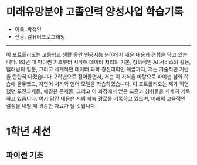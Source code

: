 # 미래유망분야 고졸인력 양성사업 학습기록

- 이름: 박정인
- 전공: 컴퓨터프로그래밍

---

이 포트폴리오는 고등학교 생활 동안 인공지능 분야에서 배운 내용과 경험을 담고 있습니다. 1학년 때 파이썬 기초부터 시작해 데이터 처리의 기본, 창의적인 AI 서비스의 활용, 딥러닝의 입문, 그리고 세계적인 데이터 과학 경진대회인 케글까지, 저는 기술적인 기반을 탄탄히 다졌습니다. 2학년으로 접어들면서, 저는 이 지식을 바탕으로 파이썬 심화 학습에 몰두했고, 자연어 처리와 언어 모델을 학습하였습니다. 이 포트폴리오는 제가 직면했던 도전과제들, 해결한 문제들, 그리고 이 과정에서 얻은 교훈과 성취들을 세세히 기록하고 있습니다. 여기 담긴 내용은 저의 학습 경로를 기록하고 있으며, 미래의 교육적인 결정을 내릴 때 귀중한 자료가 될 것입니다.


# 1학년 세션

## 파이썬 기초 

